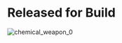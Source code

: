 # Released for Build
![chemical_weapon_0](https://github.com/Shim0zukushichi/Projects/assets/135439904/021b0f35-d414-4ea1-80c8-3d09f604c3c9)
